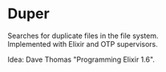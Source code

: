# Duper

Searches for duplicate files in the file system.  
Implemented with Elixir and OTP supervisors.  

Idea: Dave Thomas "Programming Elixir 1.6".
